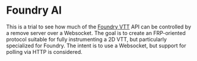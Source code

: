 # Foundry AI

This is a trial to see how much of the [Foundry
VTT](https://foundryvtt.com) API can be controlled by a remove server
over a Websocket. The goal is to create an FRP-oriented protocol
suitable for fully instrumenting a 2D VTT, but particularly
specialized for Foundry. The intent is to use a Websocket, but support
for polling via HTTP is considered.
